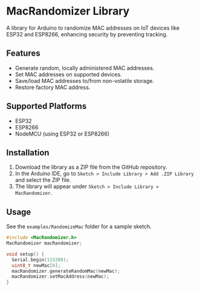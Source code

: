 # MacRandomizer Library

A library for Arduino to randomize MAC addresses on IoT devices like ESP32 and ESP8266, enhancing security by preventing tracking.

## Features
- Generate random, locally administered MAC addresses.
- Set MAC addresses on supported devices.
- Save/load MAC addresses to/from non-volatile storage.
- Restore factory MAC address.

## Supported Platforms
- ESP32
- ESP8266
- NodeMCU (using ESP32 or ESP8266)

## Installation
1. Download the library as a ZIP file from the GitHub repository.
2. In the Arduino IDE, go to `Sketch > Include Library > Add .ZIP Library` and select the ZIP file.
3. The library will appear under `Sketch > Include Library > MacRandomizer`.

## Usage
See the `examples/RandomizeMac` folder for a sample sketch.

```cpp
#include <MacRandomizer.h>
MacRandomizer macRandomizer;

void setup() {
  Serial.begin(115200);
  uint8_t newMac[6];
  macRandomizer.generateRandomMac(newMac);
  macRandomizer.setMacAddress(newMac);
}